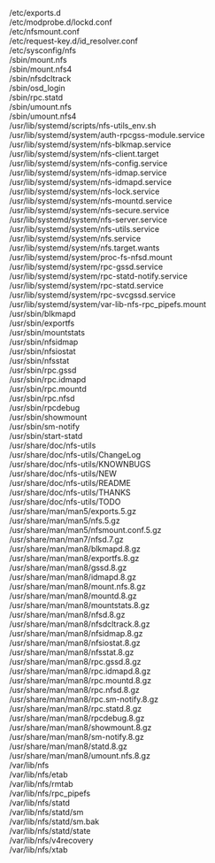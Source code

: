 /etc/exports.d  
/etc/modprobe.d/lockd.conf  
/etc/nfsmount.conf  
/etc/request-key.d/id\_resolver.conf  
/etc/sysconfig/nfs  
/sbin/mount.nfs  
/sbin/mount.nfs4  
/sbin/nfsdcltrack  
/sbin/osd\_login  
/sbin/rpc.statd  
/sbin/umount.nfs  
/sbin/umount.nfs4  
/usr/lib/systemd/scripts/nfs-utils\_env.sh  
/usr/lib/systemd/system/auth-rpcgss-module.service  
/usr/lib/systemd/system/nfs-blkmap.service  
/usr/lib/systemd/system/nfs-client.target  
/usr/lib/systemd/system/nfs-config.service  
/usr/lib/systemd/system/nfs-idmap.service  
/usr/lib/systemd/system/nfs-idmapd.service  
/usr/lib/systemd/system/nfs-lock.service  
/usr/lib/systemd/system/nfs-mountd.service  
/usr/lib/systemd/system/nfs-secure.service  
/usr/lib/systemd/system/nfs-server.service  
/usr/lib/systemd/system/nfs-utils.service  
/usr/lib/systemd/system/nfs.service  
/usr/lib/systemd/system/nfs.target.wants  
/usr/lib/systemd/system/proc-fs-nfsd.mount  
/usr/lib/systemd/system/rpc-gssd.service  
/usr/lib/systemd/system/rpc-statd-notify.service  
/usr/lib/systemd/system/rpc-statd.service  
/usr/lib/systemd/system/rpc-svcgssd.service  
/usr/lib/systemd/system/var-lib-nfs-rpc\_pipefs.mount  
/usr/sbin/blkmapd  
/usr/sbin/exportfs  
/usr/sbin/mountstats  
/usr/sbin/nfsidmap  
/usr/sbin/nfsiostat  
/usr/sbin/nfsstat  
/usr/sbin/rpc.gssd  
/usr/sbin/rpc.idmapd  
/usr/sbin/rpc.mountd  
/usr/sbin/rpc.nfsd  
/usr/sbin/rpcdebug  
/usr/sbin/showmount  
/usr/sbin/sm-notify  
/usr/sbin/start-statd  
/usr/share/doc/nfs-utils  
/usr/share/doc/nfs-utils/ChangeLog  
/usr/share/doc/nfs-utils/KNOWNBUGS  
/usr/share/doc/nfs-utils/NEW  
/usr/share/doc/nfs-utils/README  
/usr/share/doc/nfs-utils/THANKS  
/usr/share/doc/nfs-utils/TODO  
/usr/share/man/man5/exports.5.gz  
/usr/share/man/man5/nfs.5.gz  
/usr/share/man/man5/nfsmount.conf.5.gz  
/usr/share/man/man7/nfsd.7.gz  
/usr/share/man/man8/blkmapd.8.gz  
/usr/share/man/man8/exportfs.8.gz  
/usr/share/man/man8/gssd.8.gz  
/usr/share/man/man8/idmapd.8.gz  
/usr/share/man/man8/mount.nfs.8.gz  
/usr/share/man/man8/mountd.8.gz  
/usr/share/man/man8/mountstats.8.gz  
/usr/share/man/man8/nfsd.8.gz  
/usr/share/man/man8/nfsdcltrack.8.gz  
/usr/share/man/man8/nfsidmap.8.gz  
/usr/share/man/man8/nfsiostat.8.gz  
/usr/share/man/man8/nfsstat.8.gz  
/usr/share/man/man8/rpc.gssd.8.gz  
/usr/share/man/man8/rpc.idmapd.8.gz  
/usr/share/man/man8/rpc.mountd.8.gz  
/usr/share/man/man8/rpc.nfsd.8.gz  
/usr/share/man/man8/rpc.sm-notify.8.gz  
/usr/share/man/man8/rpc.statd.8.gz  
/usr/share/man/man8/rpcdebug.8.gz  
/usr/share/man/man8/showmount.8.gz  
/usr/share/man/man8/sm-notify.8.gz  
/usr/share/man/man8/statd.8.gz  
/usr/share/man/man8/umount.nfs.8.gz  
/var/lib/nfs  
/var/lib/nfs/etab  
/var/lib/nfs/rmtab  
/var/lib/nfs/rpc\_pipefs  
/var/lib/nfs/statd  
/var/lib/nfs/statd/sm  
/var/lib/nfs/statd/sm.bak  
/var/lib/nfs/statd/state  
/var/lib/nfs/v4recovery  
/var/lib/nfs/xtab  
